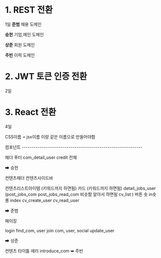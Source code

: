 # 1. REST 전환
1일
**준범**
채용 도메인

**승헌**
기업,메인 도메인

**상준**
회원 도메인

**주빈**
이력 도메인



# 2. JWT 토큰 인증 전환
2일


# 3. React 전환
4일

CSS이름 = jsx이름 이랑 같은 이름으로 만들어야함

컴포넌트 --------------------------------------------------------------

헤더 푸터
com_detail_user
credit 전체

➡ 승헌



컨텐츠헤더
컨텐츠사이드바

컨텐츠리스트아이템 (키워드까지 하면됨)
카드 (키워드까지 하면됨)
detail_jobs_user
(post_jobs_com
post_jobs_read_com 비슷함 알아서 하면됨
cv_list
)
버튼 숏 in숏 롱 
index
cv_create_user
cv_read_user


➡ 준범


페이징

login
find_com, user
join com, user, social
update_user



➡ 상준



컨텐츠 타이틀
에러
introduce_com
➡ 주빈
